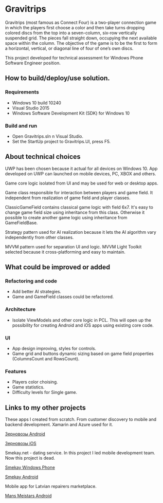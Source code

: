 # Gravitrips #

Gravitrips (most famous as Connect Four) is a two-player connection game in which the players first choose a color and then take turns dropping colored discs from the top into a seven-column, six-row vertically suspended grid. The pieces fall straight down, occupying the next available space within the column. The objective of the game is to be the first to form a horizontal, vertical, or diagonal line of four of one’s own discs. 

This project developed for technical assessment for Windows Phone Software Engineer position. 

## How to build/deploy/use solution. ## 
### Requirements ###
- Windows 10 build 10240
- Visual Studio 2015
- Windows Software Development Kit (SDK) for Windows 10 

### Build and run ###
- Open Gravitrips.sln n Visual Studio.
- Set the StartUp project to Gravitrips.UI, press F5.

## About technical choices ## 
UWP has been chosen because it actual for all devices on Windows 10. App developed on UWP can launched on mobile devices, PC, XBOX and others. 

Game core logic isolated from UI and may be used for web or desktop apps. 

Game class responsible for interaction between players and game field. It independent from realization of game field and player classes.

ClassicGameField contains classical game logic with field 6x7. It's easy to change game field size using inheritance from this class. Otherwise it possible to create another game logic using inheritance from GameFieldBase. 

Strategy pattern used for AI realization because it lets the AI algorithm vary independently from other classes.

MVVM pattern used for separation UI and logic. MVVM Light Toolkit selected because it  cross-platforming and easy to maintain.

## What could be improved or added ##

### Refactoring and code ###
- Add better AI strategies.
- Game and GameField classes could be refactored.  

### Architecture ###
- Isolate ViewModels and other core logic in PCL. This will open up the possibility for creating Android and iOS apps using existing core code.

### UI ###
- App design improving, styles for controls. 
- Game grid and buttons dynamic sizing based on game field properties (ColumnsCount and RowsCount).

### Features ###
- Players color choising. 
- Game statistics.
- Difficulty levels for Single game.

## Links to my other projects ##

These apps I created from scratch. From customer discovery to mobile and backend development. Xamarin and Azure used for it. 

[Зерновозы Android](https://play.google.com/store/apps/details?id=porttranzit.nat.client)

[Зерновозы iOS](https://itunes.apple.com/ru/app/zernovozy/id1078602962?l=ru&ls=1&mt=8)


Smekay.net - dating service. In this project I led mobile development team. Now this project is dead. 

[Smekay Windows Phone](http://smekaynet.10appstore.net/win10apps.html) 

[Smekay Android](https://play.google.com/store/apps/details?id=com.smekay.android) 


Mobile app for Latvian repairers marketplace.

[Mans Meistars Android](https://play.google.com/store/apps/details?id=mans.meistars) 
